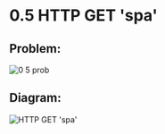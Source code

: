 # 0.5 HTTP GET 'spa'

## Problem:

![0 5 prob](https://user-images.githubusercontent.com/86592232/132475887-d8f4e9d2-1b23-4bf5-bbd0-f941a704db7a.PNG)

## Diagram:
![HTTP GET 'spa'](https://user-images.githubusercontent.com/86592232/132474489-698afe3d-1379-4338-8680-d295edfca6d9.png)
